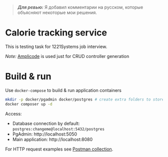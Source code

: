 > **_Для ревью:_** Я добавил комментарии на русском, которые объясняют некоторые мои решения.

# Calorie tracking service
This is testing task for 1221Systems job interview.

*Note:* [Amplicode](https://amplicode.ru/) is used just for CRUD controller generation

# Build & run

Use `docker-compose` to build & run application containers 

```bash
mkdir -p docker/pgadmin docker/postgres # create extra folders to store database data
docker composer up -d
```

Access:
- Database connection by default: `postgres:changeme@localhost:5432/postgres`
- PgAdmin: http://localhost:5050
- Main application: http://localhost:8080

For HTTP request examples see [Postman collection](1221systems.postman_collection.json).